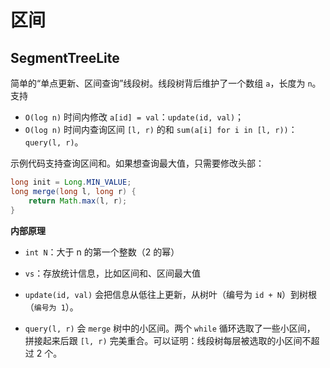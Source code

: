 区间
======

SegmentTreeLite
------

简单的“单点更新、区间查询”线段树。线段树背后维护了一个数组 `a`，长度为 `n`。
支持
- `O(log n)` 时间内修改 `a[id] = val`：`update(id, val)`；
- `O(log n)` 时间内查询区间 `[l, r)` 的和 `sum(a[i] for i in [l, r))`：
`query(l, r)`。

示例代码支持查询区间和。如果想查询最大值，只需要修改头部：
```java
long init = Long.MIN_VALUE;
long merge(long l, long r) {
    return Math.max(l, r);
}
```

**内部原理**

- `int N`：大于 n 的第一个整数（2 的幂）
- `vs`：存放统计信息，比如区间和、区间最大值

- `update(id, val)` 会把信息从低往上更新，从树叶（编号为 `id + N`）到树根
（`编号为 1`）。
- `query(l, r)` 会 `merge` 树中的小区间。两个 `while` 循环选取了一些小区间，
拼接起来后跟 `[l, r)` 完美重合。可以证明：线段树每层被选取的小区间不超过 2 个。
